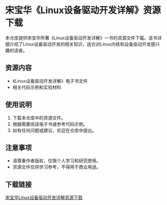 # 宋宝华《Linux设备驱动开发详解》资源下载

本仓库提供宋宝华所著《Linux设备驱动开发详解》一书的资源文件下载。该书详细介绍了Linux设备驱动开发的相关知识，适合对Linux内核和设备驱动开发感兴趣的读者。

## 资源内容
- 《Linux设备驱动开发详解》电子书文件
- 相关代码示例和实验材料

## 使用说明
1. 下载本仓库中的资源文件。
2. 根据需要阅读电子书或参考代码示例。
3. 如有任何问题或建议，欢迎在仓库中提出。

## 注意事项
- 请尊重作者版权，仅限个人学习和研究使用。
- 资源文件仅供学习参考，不得用于商业用途。

## 下载链接

[宋宝华Linux设备驱动开发详解资源下载](https://pan.quark.cn/s/3fc8cd134cc3)